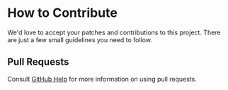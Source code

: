 <!--
SPDX-FileCopyrightText: 2019 The usbmon-tools Authors

SPDX-License-Identifier: Apache-2.0
-->

# How to Contribute

We'd love to accept your patches and contributions to this project. There are
just a few small guidelines you need to follow.

## Pull Requests

Consult
[GitHub Help](https://help.github.com/articles/about-pull-requests/)
for more information on using pull requests.
